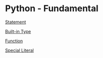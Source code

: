 # Python - Fundamental

[Statement](python-statement.md)

[Built-in Type](python-built-in-types.md)

[Function](python-function.md)

[Special Literal](python-special-literal.md)


